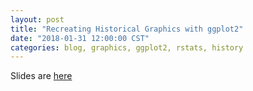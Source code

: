 ```yaml
---
layout: post
title: "Recreating Historical Graphics with ggplot2"
date: "2018-01-31 12:00:00 CST"
categories: blog, graphics, ggplot2, rstats, history
---
```




Slides are [here](../static/presentations/Misc/GraphicsGroupISU/2018-01-31/2018-01-31.html)

